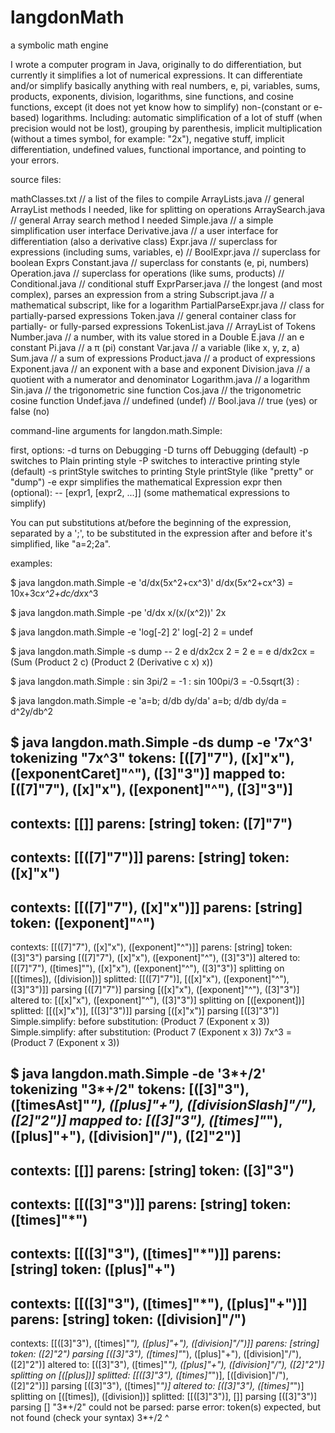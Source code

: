 langdonMath
===========

a symbolic math engine

I wrote a computer program in Java, originally to do differentiation, but currently it simplifies a lot of numerical expressions.
It can differentiate and/or simplify basically anything with real numbers, e, pi, variables, sums, products, exponents, division, logarithms, sine functions, and cosine functions, except (it does not yet know how to simplify) non-(constant or e-based) logarithms.
Including: automatic simplification of a lot of stuff (when precision would not be lost), grouping by parenthesis, implicit multiplication (without a times symbol, for example: "2x"), negative stuff, implicit differentiation, undefined values, functional importance, and pointing to your errors.


source files:

mathClasses.txt  // a list of the files to compile
ArrayLists.java  // general ArrayList methods I needed, like for splitting on operations
ArraySearch.java // general Array search method I needed
Simple.java      // a simple simplification user interface
Derivative.java  // a user interface for differentiation (also a derivative class)
Expr.java        // superclass for expressions (including sums, variables, e)
// BoolExpr.java    // superclass for boolean Exprs
Constant.java    // superclass for constants (e, pi, numbers)
Operation.java   // superclass for operations (like sums, products)
// Conditional.java // conditional stuff
ExprParser.java  // the longest (and most complex), parses an expression from a string
Subscript.java   // a mathematical subscript, like for a logarithm
PartialParseExpr.java // class for partially-parsed expressions
Token.java       // general container class for partially- or fully-parsed expressions
TokenList.java   // ArrayList of Tokens
Number.java      // a number, with its value stored in a Double
E.java           // an e constant
Pi.java          // a π (pi) constant
Var.java         // a variable (like x, y, z, a)
Sum.java         // a sum of expressions
Product.java     // a product of expressions
Exponent.java    // an exponent with a base and exponent
Division.java    // a quotient with a numerator and denominator
Logarithm.java   // a logarithm
Sin.java         // the trigonometric sine function
Cos.java         // the trigonometric cosine function
Undef.java       // undefined (undef)
// Bool.java        // true (yes) or false (no)


command-line arguments for langdon.math.Simple:

first, options:
-d       turns on Debugging
-D       turns off Debugging (default)
-p       switches to Plain printing style
-P       switches to interactive printing style (default)
-s printStyle  switches to printing Style printStyle (like "pretty" or "dump")
-e expr  simplifies the mathematical Expression expr
then (optional):
-- [expr1, [expr2, ...]] (some mathematical expressions to simplify)

You can put substitutions at/before the beginning of the expression, separated by a ';', to be substituted in the expression after and before it's simplified, like "a=2;2a".


examples:

$ java langdon.math.Simple -e 'd/dx(5x^2+cx^3)'
d/dx(5x^2+cx^3) = 10x+3c*x^2+dc/dx*x^3

$ java langdon.math.Simple -pe 'd/dx x/(x/(x^2))'
2x

$ java langdon.math.Simple -e 'log[-2] 2'
log[-2] 2 = undef

$ java langdon.math.Simple -s dump -- 2 e d/dx2cx
2 = 2
e = e
d/dx2cx = (Sum (Product 2 c) (Product 2 (Derivative c x) x))

$ java langdon.math.Simple
: sin 3pi/2
= -1
: sin 100pi/3
= -0.5sqrt(3)
:

$ java langdon.math.Simple -e 'a=b; d/db dy/da'
a=b; d/db dy/da = d^2y/db^2

$ java langdon.math.Simple -ds dump -e '7x^3'
tokenizing "7x^3"
tokens:    [([7]"7"), ([x]"x"), ([exponentCaret]"^"), ([3]"3")]
mapped to: [([7]"7"), ([x]"x"), ([exponent]"^"), ([3]"3")]
--------------
contexts: [[]]
parens:   [string]
token:    ([7]"7")
--------------
contexts: [[([7]"7")]]
parens:   [string]
token:    ([x]"x")
--------------
contexts: [[([7]"7"), ([x]"x")]]
parens:   [string]
token:    ([exponent]"^")
--------------
contexts: [[([7]"7"), ([x]"x"), ([exponent]"^")]]
parens:   [string]
token:    ([3]"3")
parsing     [([7]"7"), ([x]"x"), ([exponent]"^"), ([3]"3")]
altered to: [([7]"7"), ([times]""), ([x]"x"), ([exponent]"^"), ([3]"3")]
splitting on [([times]), ([division])]
splitted: [[([7]"7")], [([x]"x"), ([exponent]"^"), ([3]"3")]]
parsing     [([7]"7")]
parsing     [([x]"x"), ([exponent]"^"), ([3]"3")]
altered to: [([x]"x"), ([exponent]"^"), ([3]"3")]
splitting on [([exponent])]
splitted: [[([x]"x")], [([3]"3")]]
parsing     [([x]"x")]
parsing     [([3]"3")]
Simple.simplify: before substitution: (Product 7 (Exponent x 3))
Simple.simplify: after substitution:  (Product 7 (Exponent x 3))
7x^3 = (Product 7 (Exponent x 3))

$ java langdon.math.Simple -de '3*+/2'
tokenizing "3*+/2"
tokens:    [([3]"3"), ([timesAst]"*"), ([plus]"+"), ([divisionSlash]"/"), ([2]"2")]
mapped to: [([3]"3"), ([times]"*"), ([plus]"+"), ([division]"/"), ([2]"2")]
--------------
contexts: [[]]
parens:   [string]
token:    ([3]"3")
--------------
contexts: [[([3]"3")]]
parens:   [string]
token:    ([times]"*")
--------------
contexts: [[([3]"3"), ([times]"*")]]
parens:   [string]
token:    ([plus]"+")
--------------
contexts: [[([3]"3"), ([times]"*"), ([plus]"+")]]
parens:   [string]
token:    ([division]"/")
--------------
contexts: [[([3]"3"), ([times]"*"), ([plus]"+"), ([division]"/")]]
parens:   [string]
token:    ([2]"2")
parsing     [([3]"3"), ([times]"*"), ([plus]"+"), ([division]"/"), ([2]"2")]
altered to: [([3]"3"), ([times]"*"), ([plus]"+"), ([division]"/"), ([2]"2")]
splitting on [([plus])]
splitted: [[([3]"3"), ([times]"*")], [([division]"/"), ([2]"2")]]
parsing     [([3]"3"), ([times]"*")]
altered to: [([3]"3"), ([times]"*")]
splitting on [([times]), ([division])]
splitted: [[([3]"3")], []]
parsing     [([3]"3")]
parsing     []
"3*+/2" could not be parsed:
parse error: token(s) expected, but not found (check your syntax)
3*+/2
  ^
